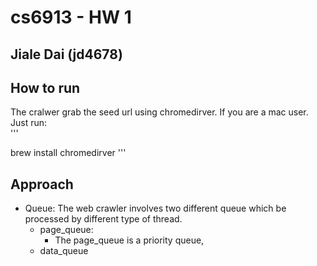 # cs6913 - HW 1
## Jiale Dai (jd4678)
## How to run
The cralwer grab the seed url using chromedirver. If you are a mac user. Just run: \
'''

brew install chromedirver
'''

## Approach
- Queue: The web crawler involves two different queue which be processed by different type of thread.
  - page_queue:
    - The page_queue is a priority queue, 
  - data_queue